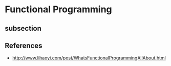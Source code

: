 # Functional Programming

## subsection

## References
 - http://www.lihaoyi.com/post/WhatsFunctionalProgrammingAllAbout.html
